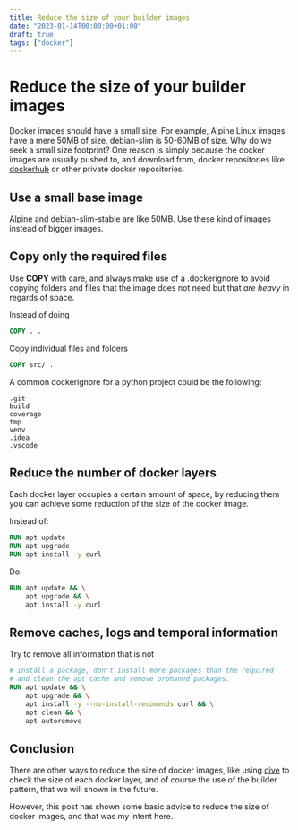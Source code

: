 ```yaml
---
title: Reduce the size of your builder images
date: "2023-01-14T00:00:00+01:00"
draft: true
tags: ["docker"]
---
```


# Reduce the size of your builder images
Docker images should have a small size. For example, Alpine Linux images
have a mere 50MB of size, debian-slim is 50-60MB of size.
Why do we seek a small size footprint? One reason is simply because the
docker images are usually pushed to, and download from, docker repositories like
[dockerhub](https://hub.docker.com/) or other private docker repositories.

## Use a small base image
Alpine and debian-slim-stable are like 50MB. Use these kind of
images instead of bigger images.

## Copy only the required files
Use **COPY** with care, and always make use of a .dockerignore to avoid
copying folders and files that the image does not need but that
*are heavy* in regards of space.

Instead of doing
```dockerfile
COPY . .
```
Copy individual files and folders

```dockerfile
COPY src/ .
```

A common dockerignore for a python project could be the following:
```
.git
build
coverage
tmp
venv
.idea
.vscode
```

## Reduce the number of docker layers
Each docker layer occupies a certain amount of space, by reducing them
you can achieve some reduction of the size of the docker image.

Instead of:

```dockerfile
RUN apt update
RUN apt upgrade
RUN apt install -y curl
```
Do:

```dockerfile
RUN apt update && \
    apt upgrade && \
    apt install -y curl
```

## Remove caches, logs and temporal information
Try to remove all information that is not

```dockerfile
# Install a package, don't install more packages than the required
# and clean the apt cache and remove orphaned packages.
RUN apt update && \
    apt upgrade && \
    apt install -y --no-install-recomends curl && \
    apt clean && \
    apt autoremove
```

## Conclusion
There are other ways to reduce the size of docker images,
like using [dive](https://github.com/wagoodman/dive) to check
the size of each docker layer, and of course the use of the
builder pattern, that we will shown in the future.

However, this post has shown some
basic advice to reduce the size of docker images, and that
was my intent here.

